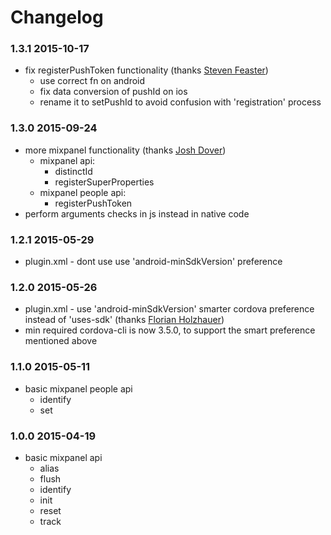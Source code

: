Changelog
=========


### 1.3.1 2015-10-17
- fix registerPushToken functionality (thanks [Steven Feaster](https://github.com/sfeast))
  - use correct fn on android
  - fix data conversion of pushId on ios
  - rename it to setPushId to avoid confusion with 'registration' process


### 1.3.0 2015-09-24

- more mixpanel functionality (thanks [Josh Dover](https://github.com/joshdover))
  - mixpanel api:
    - distinctId
    - registerSuperProperties
  - mixpanel people api:
    - registerPushToken
- perform arguments checks in js instead in native code


### 1.2.1 2015-05-29

- plugin.xml - dont use use 'android-minSdkVersion' preference


### 1.2.0 2015-05-26

- plugin.xml - use 'android-minSdkVersion' smarter cordova preference instead of 'uses-sdk' (thanks [Florian Holzhauer](https://github.com/fh))
- min required cordova-cli is now 3.5.0, to support the smart preference mentioned above


### 1.1.0 2015-05-11

- basic mixpanel people api
  - identify
  - set
  

### 1.0.0 2015-04-19

- basic mixpanel api
  - alias
  - flush
  - identify
  - init
  - reset
  - track